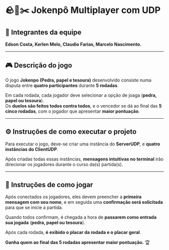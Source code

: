# 🪨📄✂️ Jokenpô Multiplayer com UDP

## 👥 Integrantes da equipe  
**Edson Costa, Kerlen Melo, Claudio Farias, Marcelo Nascimento.**  

---

## 🎮 Descrição do jogo  
O jogo **Jokenpo (Pedra, papel e tesoura)** desenvolvido consiste numa disputa entre **quatro participantes** durante **5 rodadas**.  

Em cada rodada, cada jogador deve selecionar a opção de joaga (**pedra, papel ou tesoura**).  
Os **duelos são feitos todos contra todos**, e o vencedor se dá ao final das **5 cinco rodadas**, com o jogador que apresentar **maior pontuação**.  

---

## ⚙️ Instruções de como executar o projeto  
Para executar o jogo, deve-se criar uma instância do **ServerUDP**, e **quatro instâncias do ClientUDP**.  

Após criadas todas essas instâncias, **mensagens intuitivas no terminal** irão direcionar os jogadores durante o curso da(s) partida(s).  

---

## 🎲 Instruções de como jogar  
Após conectados os jogadores, eles devem preencher a **primeira mensagem com seu nome**, e em seguida uma **confirmação será solicitada** para que se inicie a partida.  

Quando todos confirmam, é chegada a hora de **passarem como entrada sua jogada** (**pedra, papel ou tesoura**).  

Após cada rodada, **é exibido o placar da rodada e o placar geral**.  

**Ganha quem ao final das 5 rodadas apresentar maior pontuação.** 🏆  
